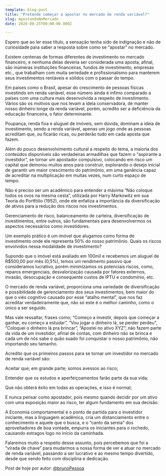 ```yaml
---
template: blog-post
title: "Pretende começar a apostar no mercado de renda variável?"
slug: ApostandoNoMercado
date: 2020-08-25T00:00:00.000Z

---
```


Espero que ao ler esse título, a sensação tenha sido de indignação e não de curiosidade para saber a resposta sobre como se “apostar” no mercado. 
 
Existem centenas de formas diferentes de investimento no mercado financeiro, e nenhuma delas deveria ser considerada uma aposta, afinal, são inúmeras instituições financeiras, fundos de investimento, empresas etc., que trabalham com muita seriedade e profissionalismo para manterem seus investimentos rentáveis e sólidos com o passar do tempo.  

Em países como o Brasil, apesar do crescimento de pessoas físicas investindo em renda variável, esse número ainda é ínfimo comparado a países com uma cultura mais desenvolvida a respeito de investimento. Vários são os motivos que nos levam a ideia conservadora, de manter nosso dinheiro longe da renda variável, porém, acredito ser a deficiência da educação financeira, o fator determinante. 

Poupança, renda fixa e aluguel de imóveis, sem dúvida, dominam a ideia de investimento, sendo a renda variável, apenas um jogo onde as pessoas acreditam que, ou ficarão ricas, ou perderão tudo em cada aposta que fazem.  

Além do pouco desenvolvimento cultural a respeito do tema, a maioria dos conteúdos disponíveis são verdadeiras armadilhas que fazem o “aspirante a investidor”, se tornar um apostador compulsivo, colocando em risco um capital que demorou muitos anos para construir, explorando o desejo inicial de garantir um maior crescimento do patrimônio, em uma ganância capaz de acreditar na multiplicação em muitas vezes, num curto espaço de tempo. 

Não é preciso ser um acadêmico para entender a máxima “Não coloque todos os ovos na mesma cesta”, utilizada por Harry Markowitz em sua Teoria do Portfólio (1952), onde ele enfatiza a importância da diversificação de ativos para a redução dos riscos nos investimentos. 

Gerenciamento de risco, balanceamento de carteira, diversificação de investimentos, entre outros, são fundamentais para desenvolvermos os aspectos necessários como investidores. 

Um exemplo prático é um imóvel que alugamos como forma de investimento onde ele representa 50% do nosso patrimônio. Quais os riscos envolvidos nessa modalidade de investimento? 
 
Supondo que o imóvel está avaliado em 100mil e recebemos um aluguel de R$500,00  por mês (0,5%), temos um rendimento passivo que consideramos lucrativo, porém minimizamos os potenciais riscos, como, reparos emergenciais, desvalorização causada por fatores externos, invasão, desocupação e consequente custos de IPTU e condomínio, etc. 

O mercado de renda variável, proporciona uma variedade de diversificação e possibilidade de gerenciamento dos seus investimentos, bem maior do que o viés cognitivo causado por esse “atalho mental”, que nos faz acreditar verdadeiramente que, não só este é o melhor caminho, como o único a ser seguido.  

Mas vale ressaltar, frases como; “Começo a investir, depois que começar a ganhar, eu começo a estudar”,  “Vou jogar o dinheiro lá, se perder perdeu”, “Coloquei o dinheiro lá pra brincar”, “Apostei no ativo XYZ”; não fazem parte da vida de um investidor, afinal de contas, com dinheiro não se brinca e cada um de nós sabe o quão suado foi conquistar o nosso patrimônio, não importando seu tamanho. 

Acredito que os primeiros passos para se tornar um investidor no mercado de renda variável são:  

Aceitar que; em grande parte; somos avessos ao risco; 

Entender que os estudos e aperfeiçoamentos farão parte da sua vida; 

Que não obterá êxito em todas as operações, e isso é normal; 

E nunca pensar como apostador, pois mesmo quando decidir por um ativo com uma exposição maior ao risco, ter algum fundamento em sua decisão. 

A Economia comportamental é o ponto de partida para o investidor iniciante, mas a linguagem acadêmica, cria um distanciamento entre o conhecimento e aquele que o busca, e o “canto da sereia” dos aproveitadores de boa vontade, empurra os iniciantes para o rochedo, causando estragos logo no início da caminhada. 

Falaremos muito a respeito desse assunto, pois percebemos que foi a “virada de chave” para mudarmos a nossa forma de ver e atuar no mercado de renda variável, passando a ser lucrativo e ao mesmo tempo divertido, desde que sendo feito com disciplina e dedicação. 

Post de hoje por autor: [@brunoPessoa](https://www.etoro.com/people/pessoa_bs) 